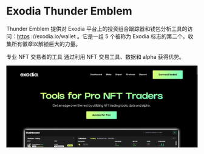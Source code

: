 # Exodia Thunder Emblem

Thunder Emblem 提供对 Exodia 平台上的投资组合跟踪器和钱包分析工具的访问：[https](https://exodia.io/wallet) ://exodia.io/wallet 。它是一组 5 个被称为 Exodia 标志的第二个。收集所有徽章以解锁巨大的力量。

专业 NFT 交易者的工具
通过利用 NFT 交易工具、数据和 alpha 获得优势。

![nft](213123213213.png)
